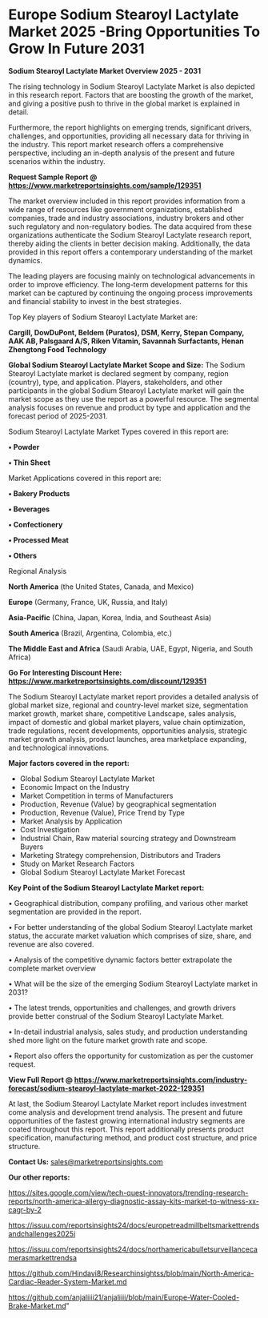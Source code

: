 # Europe Sodium Stearoyl Lactylate Market 2025 -Bring Opportunities To Grow In Future 2031

<Strong> Sodium Stearoyl Lactylate Market Overview 2025 - 2031</strong>

The rising technology in Sodium Stearoyl Lactylate Market is also depicted in this research report. Factors that are boosting the growth of the market, and giving a positive push to thrive in the global market is explained in detail.

Furthermore, the report highlights on emerging trends, significant drivers, challenges, and opportunities, providing all necessary data for thriving in the industry. This report market research offers a comprehensive perspective, including an in-depth analysis of the present and future scenarios within the industry.

<strong>Request Sample Report @ <a href=https://www.marketreportsinsights.com/sample/129351>https://www.marketreportsinsights.com/sample/129351</a></strong>

The market overview included in this report provides information from a wide range of resources like government organizations, established companies, trade and industry associations, industry brokers and other such regulatory and non-regulatory bodies. The data acquired from these organizations authenticate the Sodium Stearoyl Lactylate research report, thereby aiding the clients in better decision making. Additionally, the data provided in this report offers a contemporary understanding of the market dynamics.

The leading players are focusing mainly on technological advancements in order to improve efficiency. The long-term development patterns for this market can be captured by continuing the ongoing process improvements and financial stability to invest in the best strategies.

Top Key players of Sodium Stearoyl Lactylate Market are:

<strong>Cargill, DowDuPont, Beldem (Puratos), DSM, Kerry, Stepan Company, AAK AB, Palsgaard A/S, Riken Vitamin, Savannah Surfactants, Henan Zhengtong Food Technology</strong>

<strong><b>Global Sodium Stearoyl Lactylate Market Scope and Size:</b></strong>
The Sodium Stearoyl Lactylate market is declared segment by company, region (country), type, and application. Players, stakeholders, and other participants in the global Sodium Stearoyl Lactylate market will gain the market scope as they use the report as a powerful resource. The segmental analysis focuses on revenue and product by type and application and the forecast period of 2025-2031.

Sodium Stearoyl Lactylate Market Types covered in this report are:

<strong>• Powder

• Thin Sheet</strong>

Market Applications covered in this report are:

<strong>• Bakery Products

• Beverages

• Confectionery

• Processed Meat

• Others</strong> 

Regional Analysis

<strong>North America</strong> (the United States, Canada, and Mexico)

<strong>Europe</strong> (Germany, France, UK, Russia, and Italy)

<strong>Asia-Pacific</strong> (China, Japan, Korea, India, and Southeast Asia)

<strong>South America</strong> (Brazil, Argentina, Colombia, etc.)

<strong>The Middle East and Africa</strong> (Saudi Arabia, UAE, Egypt, Nigeria, and South Africa)

<strong>Go For Interesting Discount Here: <a href=https://www.marketreportsinsights.com/discount/129351>https://www.marketreportsinsights.com/discount/129351</a></strong>

The Sodium Stearoyl Lactylate market report provides a detailed analysis of global market size, regional and country-level market size, segmentation market growth, market share, competitive Landscape, sales analysis, impact of domestic and global market players, value chain optimization, trade regulations, recent developments, opportunities analysis, strategic market growth analysis, product launches, area marketplace expanding, and technological innovations.

<strong><b>Major factors covered in the report:</b></strong>
<ul>
  <li>Global Sodium Stearoyl Lactylate Market </li>
  <li>Economic Impact on the Industry</li>
  <li>Market Competition in terms of Manufacturers</li>
  <li>Production, Revenue (Value) by geographical segmentation</li>
  <li>Production, Revenue (Value), Price Trend by Type</li>
  <li>Market Analysis by Application</li>
  <li>Cost Investigation</li>
  <li>Industrial Chain, Raw material sourcing strategy and Downstream Buyers</li>
  <li>Marketing Strategy comprehension, Distributors and Traders</li>
  <li>Study on Market Research Factors</li>
  <li>Global Sodium Stearoyl Lactylate Market Forecast</li>
</ul>

<strong><b>Key Point of the Sodium Stearoyl Lactylate Market report:</b></strong>

• Geographical distribution, company profiling, and various other market segmentation are provided in the report.

• For better understanding of the global Sodium Stearoyl Lactylate market status, the accurate market valuation which comprises of size, share, and revenue are also covered.

• Analysis of the competitive dynamic factors better extrapolate the complete market overview

• What will be the size of the emerging Sodium Stearoyl Lactylate market in 2031?

• The latest trends, opportunities and challenges, and growth drivers provide better construal of the Sodium Stearoyl Lactylate Market.

• In-detail industrial analysis, sales study, and production understanding shed more light on the future market growth rate and scope.

• Report also offers the opportunity for customization as per the customer request.

<strong><b>View Full Report @ <a href=https://www.marketreportsinsights.com/industry-forecast/sodium-stearoyl-lactylate-market-2022-129351>https://www.marketreportsinsights.com/industry-forecast/sodium-stearoyl-lactylate-market-2022-129351</a></b></strong>


At last, the Sodium Stearoyl Lactylate Market report includes investment come analysis and development trend analysis. The present and future opportunities of the fastest growing international industry segments are coated throughout this report. This report additionally presents product specification, manufacturing method, and product cost structure, and price structure.

<strong>Contact Us:</strong>
sales@marketreportsinsights.com

<strong>Our other reports:</strong>

<a href=https://sites.google.com/view/tech-quest-innovators/trending-research-reports/north-america-allergy-diagnostic-assay-kits-market-to-witness-xx-cagr-by-2>https://sites.google.com/view/tech-quest-innovators/trending-research-reports/north-america-allergy-diagnostic-assay-kits-market-to-witness-xx-cagr-by-2</a>

<a href=https://issuu.com/reportsinsights24/docs/europetreadmillbeltsmarkettrendsandchallenges2025i>https://issuu.com/reportsinsights24/docs/europetreadmillbeltsmarkettrendsandchallenges2025i</a>

<a href=https://issuu.com/reportsinsights24/docs/northamericabulletsurveillancecamerasmarkettrendsa>https://issuu.com/reportsinsights24/docs/northamericabulletsurveillancecamerasmarkettrendsa</a>

<a href=https://github.com/Hindavi8/Researchinsightss/blob/main/North-America-Cardiac-Reader-System-Market.md>https://github.com/Hindavi8/Researchinsightss/blob/main/North-America-Cardiac-Reader-System-Market.md</a>

<a href=https://github.com/anjaliiii21/anjaliiii/blob/main/Europe-Water-Cooled-Brake-Market.md>https://github.com/anjaliiii21/anjaliiii/blob/main/Europe-Water-Cooled-Brake-Market.md</a>"
